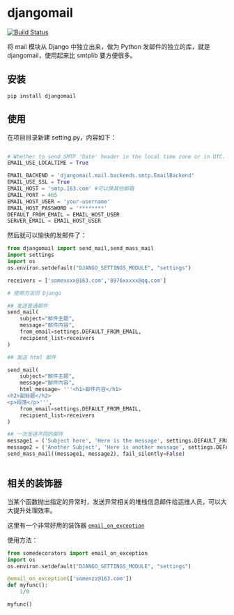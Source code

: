 
# djangomail

[![Build Status](https://travis-ci.com/somenzz/djangomail.svg?branch=master)](https://travis-ci.com/somenzz/djangomail)

将 mail 模块从 Django 中独立出来，做为 Python 发邮件的独立的库，就是 djangomail，使用起来比 smtplib 要方便很多。


## 安装

```shell
pip install djangomail
```

## 使用

在项目目录新建 setting.py，内容如下：

```python

# Whether to send SMTP 'Date' header in the local time zone or in UTC.
EMAIL_USE_LOCALTIME = True

EMAIL_BACKEND = 'djangomail.mail.backends.smtp.EmailBackend'
EMAIL_USE_SSL = True
EMAIL_HOST = 'smtp.163.com' #可以换其他邮箱
EMAIL_PORT = 465
EMAIL_HOST_USER = 'your-username'
EMAIL_HOST_PASSWORD = '********'
DEFAULT_FROM_EMAIL = EMAIL_HOST_USER
SERVER_EMAIL = EMAIL_HOST_USER


```

然后就可以愉快的发邮件了：

```python
from djangomail import send_mail,send_mass_mail
import settings
import os
os.environ.setdefault("DJANGO_SETTINGS_MODULE", "settings")

receivers = ['somexxxx@163.com','8976xxxxx@qq.com']

# 使用方法同 Django

## 发送普通邮件
send_mail(
    subject="邮件主题",
    message="邮件内容",
    from_email=settings.DEFAULT_FROM_EMAIL,
    recipient_list=receivers
)

## 发送 html 邮件

send_mail(
    subject="邮件主题",
    message="邮件内容",
    html_message= '''<h1>邮件内容</h1>
<h2>副标题</h2>
<p>段落</p>''',
    from_email=settings.DEFAULT_FROM_EMAIL,
    recipient_list=receivers
)

## 一次发送不同的邮件
message1 = ('Subject here', 'Here is the message', settings.DEFAULT_FROM_EMAIL,receivers)
message2 = ('Another Subject', 'Here is another message', settings.DEFAULT_FROM_EMAIL,receivers)
send_mass_mail((message1, message2), fail_silently=False)



```

## 相关的装饰器

当某个函数抛出指定的异常时，发送异常相关的堆栈信息邮件给运维人员，可以大大提升处理效率。

这里有一个非常好用的装饰器 [`email_on_exception`](https://github.com/somenzz/somedecorators#email_on_exception)

使用方法：

```python
from somedecorators import email_on_exception 
import os
os.environ.setdefault("DJANGO_SETTINGS_MODULE", "settings")

@email_on_exception(['somenzz@163.com'])
def myfunc():
    1/0

myfunc()
```
